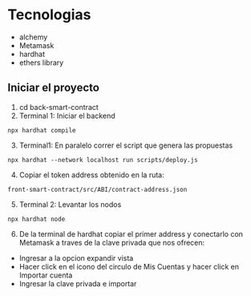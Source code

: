 # Tecnologias
- alchemy
- Metamask
- hardhat
- ethers library 

## Iniciar el proyecto
1. cd back-smart-contract
2. Terminal 1: Iniciar el backend
```
npx hardhat compile
```
3. Terminal1: En paralelo correr el script que genera las propuestas
```
npx hardhat --network localhost run scripts/deploy.js
```
4. Copiar el token address obtenido en la ruta: 
```
front-smart-contract/src/ABI/contract-address.json
```
5. Terminal 2: Levantar los nodos
```
npx hardhat node
```
6. De la terminal de hardhat copiar el primer address y conectarlo con Metamask a traves de la clave privada que nos ofrecen:
 - Ingresar a la opcion expandir vista
 - Hacer click en el icono del circulo de Mis Cuentas y hacer click en Importar cuenta
 - Ingresar la clave privada e importar
